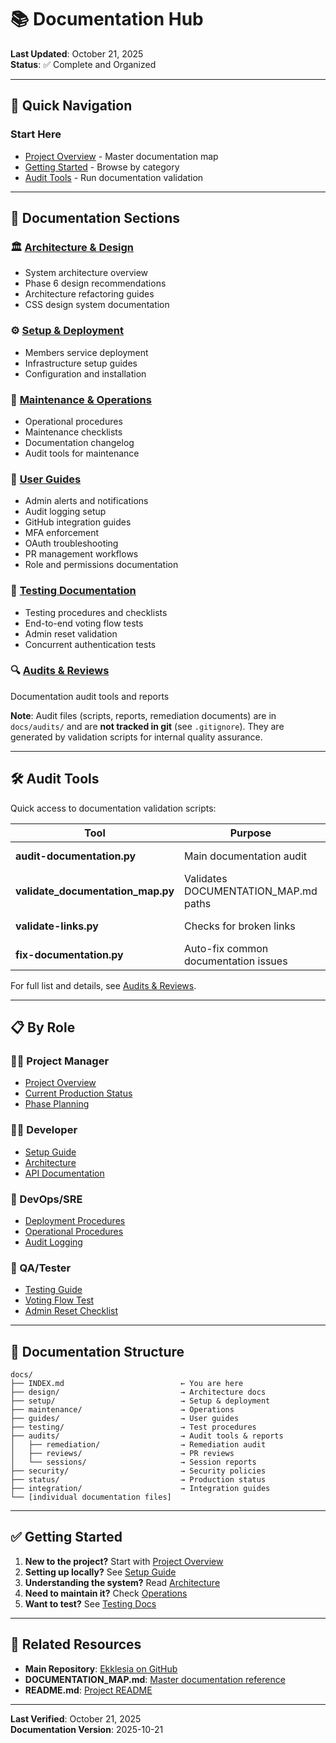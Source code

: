 # 📚 Documentation Hub

**Last Updated**: October 21, 2025  
**Status**: ✅ Complete and Organized

---

## 🚀 Quick Navigation

### Start Here
- [Project Overview](../DOCUMENTATION_MAP.md) - Master documentation map
- [Getting Started](#documentation-sections) - Browse by category
- [Audit Tools](./audits/INDEX.md) - Run documentation validation

---

## 📂 Documentation Sections

### 🏛️ [Architecture & Design](./design/INDEX.md)
- System architecture overview
- Phase 6 design recommendations
- Architecture refactoring guides
- CSS design system documentation

### ⚙️ [Setup & Deployment](./setup/INDEX.md)
- Members service deployment
- Infrastructure setup guides
- Configuration and installation

### 🔧 [Maintenance & Operations](./maintenance/INDEX.md)
- Operational procedures
- Maintenance checklists
- Documentation changelog
- Audit tools for maintenance

### 📖 [User Guides](./guides/INDEX.md)
- Admin alerts and notifications
- Audit logging setup
- GitHub integration guides
- MFA enforcement
- OAuth troubleshooting
- PR management workflows
- Role and permissions documentation

### 🧪 [Testing Documentation](./testing/INDEX.md)
- Testing procedures and checklists
- End-to-end voting flow tests
- Admin reset validation
- Concurrent authentication tests

### 🔍 [Audits & Reviews](./audits/INDEX.md)
Documentation audit tools and reports

**Note**: Audit files (scripts, reports, remediation documents) are in `docs/audits/` and are **not tracked in git** (see `.gitignore`). They are generated by validation scripts for internal quality assurance.

---

## 🛠️ Audit Tools

Quick access to documentation validation scripts:

| Tool | Purpose | Location |
|------|---------|----------|
| **audit-documentation.py** | Main documentation audit | Root directory |
| **validate_documentation_map.py** | Validates DOCUMENTATION_MAP.md paths | Root directory |
| **validate-links.py** | Checks for broken links | Root directory |
| **fix-documentation.py** | Auto-fix common documentation issues | Root directory |

For full list and details, see [Audits & Reviews](./audits/INDEX.md).

---

## 📋 By Role

### 👨‍💼 Project Manager
- [Project Overview](../DOCUMENTATION_MAP.md)
- [Current Production Status](./status/CURRENT_PRODUCTION_STATUS.md)
- [Phase Planning](./ARCHITECTURE_DESIGN_PHASE6.md)

### 👨‍💻 Developer
- [Setup Guide](./setup/MEMBERS_DEPLOYMENT_GUIDE.md)
- [Architecture](./design/SYSTEM_ARCHITECTURE_OVERVIEW.md)
- [API Documentation](./ARCHITECTURE_RECOMMENDATIONS.md)

### 🔐 DevOps/SRE
- [Deployment Procedures](./setup/MEMBERS_DEPLOYMENT_GUIDE.md)
- [Operational Procedures](./maintenance/OPERATIONAL_PROCEDURES.md)
- [Audit Logging](./guides/AUDIT_LOGGING.md)

### 🧪 QA/Tester
- [Testing Guide](./testing/TESTING_GUIDE.md)
- [Voting Flow Test](./testing/END_TO_END_VOTING_FLOW_TEST.md)
- [Admin Reset Checklist](./testing/ADMIN_RESET_CHECKLIST.md)

---

## 🔄 Documentation Structure

```
docs/
├── INDEX.md                          ← You are here
├── design/                           → Architecture docs
├── setup/                            → Setup & deployment
├── maintenance/                      → Operations
├── guides/                           → User guides
├── testing/                          → Test procedures
├── audits/                           → Audit tools & reports
│   ├── remediation/                  → Remediation audit
│   ├── reviews/                      → PR reviews
│   └── sessions/                     → Session reports
├── security/                         → Security policies
├── status/                           → Production status
├── integration/                      → Integration guides
└── [individual documentation files]
```

---

## ✅ Getting Started

1. **New to the project?** Start with [Project Overview](../DOCUMENTATION_MAP.md)
2. **Setting up locally?** See [Setup Guide](./setup/MEMBERS_DEPLOYMENT_GUIDE.md)
3. **Understanding the system?** Read [Architecture](./design/SYSTEM_ARCHITECTURE_OVERVIEW.md)
4. **Need to maintain it?** Check [Operations](./maintenance/OPERATIONAL_PROCEDURES.md)
5. **Want to test?** See [Testing Docs](./testing/INDEX.md)

---

## 🔗 Related Resources

- **Main Repository**: [Ekklesia on GitHub](https://github.com/sosialistaflokkurinn/ekklesia)
- **DOCUMENTATION_MAP.md**: [Master documentation reference](../DOCUMENTATION_MAP.md)
- **README.md**: [Project README](../README.md)

---

**Last Verified**: October 21, 2025  
**Documentation Version**: 2025-10-21

